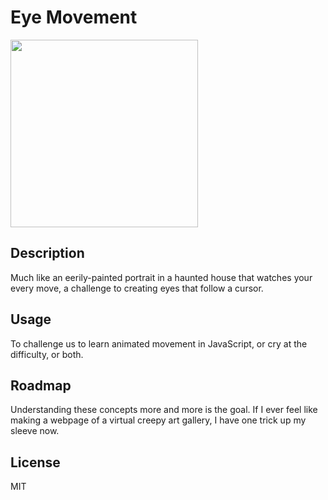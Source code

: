 # Eye Movement

<img src="https://images.unsplash.com/photo-1584727774455-ccd838144b3d?ixid=MnwxMjA3fDB8MHxzZWFyY2h8NDN8fHBvcnRyYWludCUyMHBhaW50aW5nJTIwZXllc3xlbnwwfHwwfHw%3D&ixlib=rb-1.2.1&auto=format&fit=crop&w=700&q=60" width="300">

## Description 
Much like an eerily-painted portrait in a haunted house that watches your every move, a challenge to creating eyes that follow a cursor.

## Usage
To challenge us to learn animated movement in JavaScript, or cry at the difficulty, or both.

## Roadmap
Understanding these concepts more and more is the goal. If I ever feel like making a webpage of a virtual creepy art gallery, I have one trick up my sleeve now.
  
## License
  MIT 
